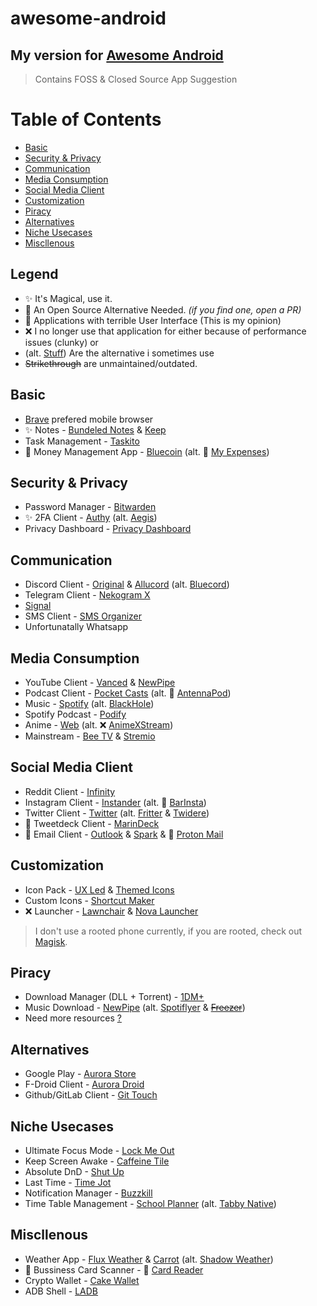 # awesome-android


<!-- how the fuck do i add this ? -->
## My version for [Awesome Android](https://github.com/LinuxCafeFederation/awesome-android)
> Contains FOSS &amp; Closed Source App Suggestion

# Table of Contents
- [Basic](https://github.com/ThunderE75/awesome-android#basic)
- [Security & Privacy](https://github.com/ThunderE75/awesome-android#security--privacy)
- [Communication](https://github.com/ThunderE75/awesome-android#communication)
- [Media Consumption](https://github.com/ThunderE75/awesome-android#media-consumption)
- [Social Media Client](https://github.com/ThunderE75/awesome-android#social-media-client)
- [Customization](https://github.com/ThunderE75/awesome-android#customization)
- [Piracy](https://github.com/ThunderE75/awesome-android#piracy)
- [Alternatives](https://github.com/ThunderE75/awesome-android#alternatives)
- [Niche Usecases](https://github.com/ThunderE75/awesome-android#niche-usecases)
- [Miscllenous](https://github.com/ThunderE75/awesome-android#miscllenous)

## Legend 

- ✨ It's Magical, use it.
- 🔸 An Open Source Alternative Needed. *(if you find one, open a PR)*
- 💢 Applications with terrible User Interface (This is my opinion)
- ❌ I no longer use that application for either because of performance issues (clunky) or 
- (alt. [Stuff]()) Are the alternative i sometimes use
- ~~Strikethrough~~ are unmaintained/outdated.

## Basic

- [Brave](https://brave.com/) prefered mobile browser 
- ✨ Notes - [Bundeled Notes](https://bundlednotes.com/) & [Keep](https://play.google.com/store/apps/details?id=com.google.android.keep&hl=en_IN&gl=US)
- Task Management - [Taskito](https://play.google.com/store/apps/details?id=com.fenchtose.reflog&hl=en_IN&gl=US)
- 🔸 Money Management App - [Bluecoin](https://www.bluecoinsapp.com/) (alt. 💢 [My Expenses](https://github.com/mtotschnig/MyExpenses))



## Security & Privacy

- Password Manager - [Bitwarden](https://bitwarden.com/)
- ✨ 2FA Client - [Authy](https://authy.com/) (alt. [Aegis](https://github.com/beemdevelopment/Aegis))
- Privacy Dashboard - [Privacy Dashboard](https://play.google.com/store/apps/details?id=rk.android.app.privacydashboard)

## Communication

- Discord Client - [Original](https://discord.com/download) & [Allucord](https://github.com/Aliucord/Aliucord) (alt. [Bluecord](https://bluesmods.com/bluecord/))
- Telegram Client - [Nekogram X](https://github.com/NekoX-Dev/NekoX)
- [Signal](https://signal.org/en/)
- SMS Client - [SMS Organizer](https://play.google.com/store/apps/details?id=com.microsoft.android.smsorganizer)
- Unfortunatally Whatsapp

## Media Consumption

- YouTube Client - [Vanced](https://vancedapp.com/) & [NewPipe](https://github.com/TeamNewPipe/NewPipe)
- Podcast Client - [Pocket Casts](https://www.pocketcasts.com/) (alt. 💢 [AntennaPod](https://antennapod.org/))
- Music - [Spotify](https://www.spotify.com/) (alt. [BlackHole](https://github.com/Sangwan5688/BlackHole))
- Spotify Podcast - [Podify](https://play.google.com/store/apps/details?id=com.sebschaef.podify&hl=en_IN&gl=US)
- Anime - [Web](https://github.com/anshumanv/awesome-anime-sources) (alt. ❌ [AnimeXStream](https://github.com/mukul500/AnimeXStream))
- Mainstream - [Bee TV](https://beetvapk.app/) & [Stremio](https://www.stremio.com/)

## Social Media Client  

- Reddit Client - [Infinity](https://github.com/Docile-Alligator/Infinity-For-Reddit)
- Instagram Client - [Instander](https://thedise.me/instander/) (alt. 💢 [BarInsta](https://github.com/PsyGik/barinsta)) 
- Twitter Client - [Twitter](https://play.google.com/store/apps/details?id=com.twitter.android) (alt. [Fritter](https://fritter.cc/) & [Twidere](https://github.com/TwidereProject/Twidere-Android))
- 🔸 Tweetdeck Client - [MarinDeck](https://play.google.com/store/apps/details?id=online.hisubway.marindeck) 
- 🔸 Email Client - [Outlook](https://play.google.com/store/apps/details?id=com.microsoft.office.outlook) & [Spark](https://sparkmailapp.com/) & 💢 [Proton Mail](https://protonmail.com/)

## Customization
- Icon Pack - [UX Led](https://play.google.com/store/apps/details?id=skr.susanta.uxledfree&hl=en_IN&gl=US) & [Themed Icons](https://play.google.com/store/apps/details?id=rk.android.app.themedicons)
- Custom Icons - [Shortcut Maker](https://play.google.com/store/apps/details?id=rk.android.app.shortcutmaker&hl=en_IN&gl=US)
- ❌ Launcher - [Lawnchair](https://www.apkmirror.com/apk/lawnchair/lawnchair-3/) & [Nova Launcher](https://www.apkmirror.com/apk/teslacoil-software/nova-launcher/)
> I don't use a rooted phone currently, if you are rooted, check out [Magisk](https://github.com/topjohnwu/Magisk).

## Piracy
- Download Manager (DLL + Torrent) - [1DM+](https://play.google.com/store/apps/details?id=idm.internet.download.manager.plus)
- Music Download - [NewPipe](https://github.com/TeamNewPipe/NewPipe) (alt. [Spotiflyer](https://github.com/Shabinder/SpotiFlyer) & [~~Freezer~~](https://freezerapk.com/app/))
- Need more resources [?](https://www.reddit.com/r/Piracy/wiki/megathread)

## Alternatives

- Google Play - [Aurora Store](https://gitlab.com/AuroraOSS/AuroraStore)
- F-Droid Client - [Aurora Droid](https://files.auroraoss.com/)
- Github/GitLab Client - [Git Touch](https://github.com/git-touch/git-touch)

## Niche Usecases

- Ultimate Focus Mode - [Lock Me Out](https://play.google.com/store/apps/details?id=com.teqtic.lockmeout&hl=en_IN&gl=US)
- Keep Screen Awake - [Caffeine Tile](https://f-droid.org/en/packages/info.zwanenburg.caffeinetile/)
- Absolute DnD - [Shut Up](https://play.google.com/store/apps/details?id=com.tommasoberlose.shutup&hl=en_IN&gl=US)
- Last Time - [Time Jot](https://play.google.com/store/apps/details?id=com.fenchtose.reflog&hl=en_IN&gl=US)
- Notification Manager - [Buzzkill](https://play.google.com/store/apps/details?id=com.samruston.buzzkill&hl=en_IN&gl=US)
- Time Table Management - [School Planner](https://play.google.com/store/apps/details?id=daldev.android.gradehelper) (alt. [Tabby Native](https://github.com/KDani-99/tabby-native))

## Miscllenous

- Weather App - [Flux Weather](https://play.google.com/store/apps/details?id=de.bendix.flux&hl=en_IN&gl=US) & [Carrot](https://play.google.com/store/apps/details?id=com.grailr.carrotweather&hl=en_IN&gl=US) (alt. [Shadow Weather](https://play.google.com/store/apps/details?id=com.noaimgames.shadowweather&hl=en_IN&gl=US)) 
- 🔸 Bussiness Card Scanner - 💢 [Card Reader](https://github.com/gpadmaku1/card-reader)
- Crypto Wallet - [Cake Wallet](https://cakewallet.com/)
- ADB Shell - [LADB](https://play.google.com/store/apps/details?id=com.draco.ladb)
